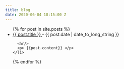 ```yaml
---
title: blog
date: 2020-06-04 18:15:00 Z
---
```


<ul>
  {% for post in site.posts %}
    <li>
      <a href="{{ post.url }}">
        {{ post.title }}
      </a>
      - <time datetime="{{ post.date | date: "%Y-%m-%d" }}">{{ post.date | date_to_long_string }}</time>

      <hr/>
      <p> {{post.content}} </p>
    </li>
  {% endfor %}
</ul>